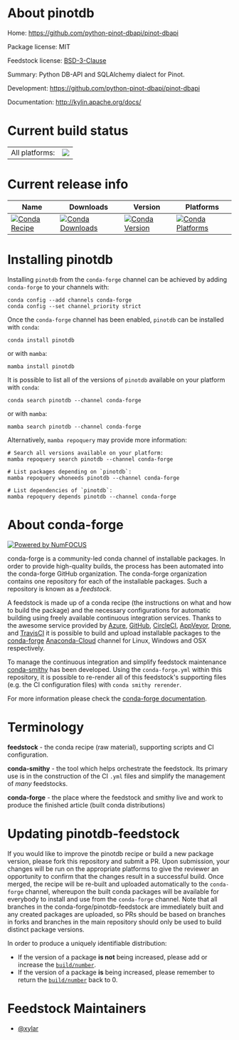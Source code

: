 About pinotdb
=============

Home: https://github.com/python-pinot-dbapi/pinot-dbapi

Package license: MIT

Feedstock license: [BSD-3-Clause](https://github.com/conda-forge/pinotdb-feedstock/blob/main/LICENSE.txt)

Summary: Python DB-API and SQLAlchemy dialect for Pinot.

Development: https://github.com/python-pinot-dbapi/pinot-dbapi

Documentation: http://kylin.apache.org/docs/

Current build status
====================


<table><tr><td>All platforms:</td>
    <td>
      <a href="https://dev.azure.com/conda-forge/feedstock-builds/_build/latest?definitionId=11999&branchName=main">
        <img src="https://dev.azure.com/conda-forge/feedstock-builds/_apis/build/status/pinotdb-feedstock?branchName=main">
      </a>
    </td>
  </tr>
</table>

Current release info
====================

| Name | Downloads | Version | Platforms |
| --- | --- | --- | --- |
| [![Conda Recipe](https://img.shields.io/badge/recipe-pinotdb-green.svg)](https://anaconda.org/conda-forge/pinotdb) | [![Conda Downloads](https://img.shields.io/conda/dn/conda-forge/pinotdb.svg)](https://anaconda.org/conda-forge/pinotdb) | [![Conda Version](https://img.shields.io/conda/vn/conda-forge/pinotdb.svg)](https://anaconda.org/conda-forge/pinotdb) | [![Conda Platforms](https://img.shields.io/conda/pn/conda-forge/pinotdb.svg)](https://anaconda.org/conda-forge/pinotdb) |

Installing pinotdb
==================

Installing `pinotdb` from the `conda-forge` channel can be achieved by adding `conda-forge` to your channels with:

```
conda config --add channels conda-forge
conda config --set channel_priority strict
```

Once the `conda-forge` channel has been enabled, `pinotdb` can be installed with `conda`:

```
conda install pinotdb
```

or with `mamba`:

```
mamba install pinotdb
```

It is possible to list all of the versions of `pinotdb` available on your platform with `conda`:

```
conda search pinotdb --channel conda-forge
```

or with `mamba`:

```
mamba search pinotdb --channel conda-forge
```

Alternatively, `mamba repoquery` may provide more information:

```
# Search all versions available on your platform:
mamba repoquery search pinotdb --channel conda-forge

# List packages depending on `pinotdb`:
mamba repoquery whoneeds pinotdb --channel conda-forge

# List dependencies of `pinotdb`:
mamba repoquery depends pinotdb --channel conda-forge
```


About conda-forge
=================

[![Powered by
NumFOCUS](https://img.shields.io/badge/powered%20by-NumFOCUS-orange.svg?style=flat&colorA=E1523D&colorB=007D8A)](https://numfocus.org)

conda-forge is a community-led conda channel of installable packages.
In order to provide high-quality builds, the process has been automated into the
conda-forge GitHub organization. The conda-forge organization contains one repository
for each of the installable packages. Such a repository is known as a *feedstock*.

A feedstock is made up of a conda recipe (the instructions on what and how to build
the package) and the necessary configurations for automatic building using freely
available continuous integration services. Thanks to the awesome service provided by
[Azure](https://azure.microsoft.com/en-us/services/devops/), [GitHub](https://github.com/),
[CircleCI](https://circleci.com/), [AppVeyor](https://www.appveyor.com/),
[Drone](https://cloud.drone.io/welcome), and [TravisCI](https://travis-ci.com/)
it is possible to build and upload installable packages to the
[conda-forge](https://anaconda.org/conda-forge) [Anaconda-Cloud](https://anaconda.org/)
channel for Linux, Windows and OSX respectively.

To manage the continuous integration and simplify feedstock maintenance
[conda-smithy](https://github.com/conda-forge/conda-smithy) has been developed.
Using the ``conda-forge.yml`` within this repository, it is possible to re-render all of
this feedstock's supporting files (e.g. the CI configuration files) with ``conda smithy rerender``.

For more information please check the [conda-forge documentation](https://conda-forge.org/docs/).

Terminology
===========

**feedstock** - the conda recipe (raw material), supporting scripts and CI configuration.

**conda-smithy** - the tool which helps orchestrate the feedstock.
                   Its primary use is in the construction of the CI ``.yml`` files
                   and simplify the management of *many* feedstocks.

**conda-forge** - the place where the feedstock and smithy live and work to
                  produce the finished article (built conda distributions)


Updating pinotdb-feedstock
==========================

If you would like to improve the pinotdb recipe or build a new
package version, please fork this repository and submit a PR. Upon submission,
your changes will be run on the appropriate platforms to give the reviewer an
opportunity to confirm that the changes result in a successful build. Once
merged, the recipe will be re-built and uploaded automatically to the
`conda-forge` channel, whereupon the built conda packages will be available for
everybody to install and use from the `conda-forge` channel.
Note that all branches in the conda-forge/pinotdb-feedstock are
immediately built and any created packages are uploaded, so PRs should be based
on branches in forks and branches in the main repository should only be used to
build distinct package versions.

In order to produce a uniquely identifiable distribution:
 * If the version of a package **is not** being increased, please add or increase
   the [``build/number``](https://docs.conda.io/projects/conda-build/en/latest/resources/define-metadata.html#build-number-and-string).
 * If the version of a package **is** being increased, please remember to return
   the [``build/number``](https://docs.conda.io/projects/conda-build/en/latest/resources/define-metadata.html#build-number-and-string)
   back to 0.

Feedstock Maintainers
=====================

* [@xylar](https://github.com/xylar/)

